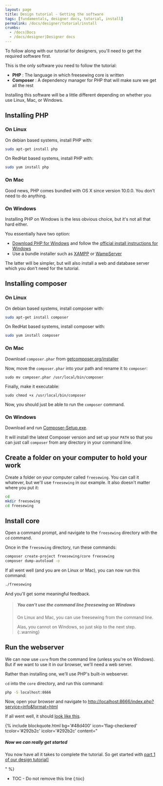 ```yaml
---
layout: page
title: Design tutorial - Getting the software
tags: [fundamentals, designer docs, tutorial, install]
permalink: /docs/designer/tutorial/install
crumbs:
  - /docs|Docs
  - /docs/designer|Designer docs
---
```

To follow along with our tutorial for designers, you'll need to get the required software first.

This is the only software you need to follow the tutorial:

 - **PHP** : The language in which freesewing core is written
 - **Composer** : A dependency manager for PHP that will make sure we get all the rest

Installing this software will be a little different depending on whether you use Linux, Mac, or Windows.

## Installing PHP

### On Linux

On debian based systems, install PHP with:

```sh
sudo apt-get install php
```

On RedHat based systems, install PHP with:

```sh
sudo yum install php
```

### On Mac

Good news, PHP comes bundled with OS X since version 10.0.0. You don't need to do anything.

### On Windows

Installing PHP on Windows is the less obvious choice, but it's not all that hard either.

You essentially have two option:

 - [Download PHP for Windows](http://windows.php.net/download) and follow the [official install instructions for Windows](http://php.net/manual/en/install.windows.php)
 - Use a bundle installer such as [XAMPP](https://www.apachefriends.org/) or [WampServer](http://www.wampserver.com/en/)

The latter will be simpler, but will also install a web and database server which you don't need for the tutorial.

## Installing composer

### On Linux

On debian based systems, install composer with:

```sh
sudo apt-get install composer
```

On RedHat based systems, install composer with:

```sh
sudo yum install composer
```

### On Mac

Download `composer.phar` from [getcomposer.org/installer](https://getcomposer.org/installer)

Now, move the `composer.phar` into your path and rename it to `composer`:

```
sudo mv composer.phar /usr/local/bin/composer
```

Finally, make it executable:

```
sudo chmod +x /usr/local/bin/composer
```

Now, you should just be able to run the `composer` command.

### On Windows

Download and run [Composer-Setup.exe](https://getcomposer.org/Composer-Setup.exe).

It will install the latest Composer version and set up your `PATH` so that you 
can just call `composer` from any directory in your command line.

## Create a folder on your computer to hold your work

Create a folder on your computer called `freesewing`. You can call it whatever, but we'll
use `freesewing` in our example. It also doesn't matter where you put it:

```sh
cd 
mkdir freesewing
cd freesewing
```

## Install core

Open a command prompt, and navigate to the `freesewing` directory with the `cd` command.

Once in the `freesewing` directory, run these commands:

```sh
composer create-project freesewing/core freesewing
composer dump-autoload -o
```

If all went well (and you are on Linux or Mac), you can now run this command:

```sh
./freesewing
```

And you'll get some meaningful feedback.

> ##### You can't use the command line freesewing on Windows
>
> On Linux and Mac, you can use freesewing from the command line.
>
> Alas, you cannot on Windows, so just skip to the next step.
{:.warning}

## Run the webserver

We can now use `core` from the command line (unless you're on Windows). But if we want to use it in our browser,
we'll need a web server.

Rather than installing one, we'll use PHP's built-in webserver.

`cd` into the `core` directory, and run this command:

```sh
php -S localhost:8666
```

Now, open your browser and navigate to 
[http://localhost:8666/index.php?service=info&format=html](http://localhost:8666/index.php?service=info&format=html)


If all went well, it should [look like this](https://core.freesewing.org/?service=info&format=html).

{% include blockquote.html
     bg='#48d400'
     icon='flag-checkered'
     tcolor='#292b2c'
     icolor='#292b2c'
     content="<h5>Now we can really get started</h5>
<p>You now have all it takes to complete the tutorial. 
So get started with <a href='./part-1'>part 1 of our design tutorial]</a></p>"
%}

* TOC - Do not remove this line
{:toc}



